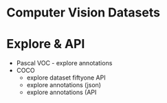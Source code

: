 # Computer Vision Datasets
# Explore & API
- Pascal VOC - explore annotations
- COCO 
  - explore dataset fiftyone API
  - explore annotations (json)
  - explore annotations (API
